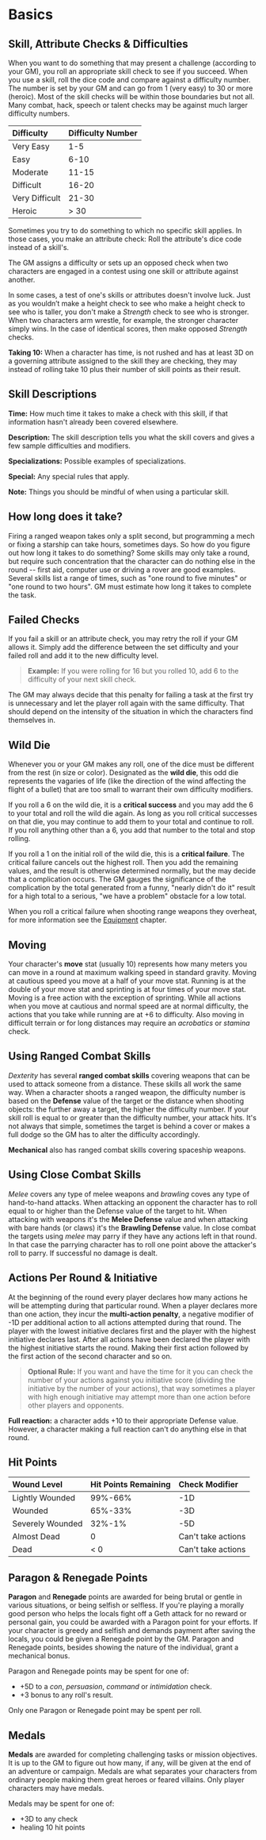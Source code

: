 # Basics

## Skill, Attribute Checks & Difficulties

When you want to do something that may present a challenge (according to your GM), you roll an appropriate skill check
to see if you succeed. When you use a skill, roll the dice code and compare against a difficulty number. The number is
set by your GM and can go from 1 (very easy) to 30 or more (heroic). Most of the skill checks will be within those
boundaries but not all. Many combat, hack, speech or talent checks may be against much larger difficulty numbers.

| Difficulty     | Difficulty Number |
| :------------- | :---------------- |
| Very Easy      | 1-5               |
| Easy           | 6-10              |
| Moderate       | 11-15             |
| Difficult      | 16-20             |
| Very Difficult | 21-30             |
| Heroic         | > 30              |

Sometimes you try to do something to which no specific skill applies. In those cases, you make an attribute check: Roll
the attribute's dice code instead of a skill's.

The GM assigns a difficulty or sets up an opposed check when two characters are engaged in a contest using one skill or
attribute against another.

In some cases, a test of one's skills or attributes doesn't involve luck. Just as you wouldn’t make a height check to
see who make a height check to see who is taller, you don't make a *Strength* check to see who is stronger. When two
characters arm wrestle, for example, the stronger character simply wins. In the case of identical scores, then make
opposed *Strength* checks.

**Taking 10:** When a character has time, is not rushed and has at least 3D on a governing attribute assigned to the
skill they are checking, they may instead of rolling take 10 plus their number of skill points as their result.

## Skill Descriptions

**Time:** How much time it takes to make a check with this skill, if that information hasn't already been covered
elsewhere.

**Description:** The skill description tells you what the skill covers and gives a few sample difficulties and
modifiers.

**Specializations:** Possible examples of specializations.

**Special:** Any special rules that apply.

**Note:** Things you should be mindful of when using a particular skill.

## How long does it take?

Firing a ranged weapon takes only a split second, but programming a mech or fixing a starship can take hours, sometimes
days. So how do you figure out how long it takes to do something? Some skills may only take a round, but require such
concentration that the character can do nothing else in the round -- first aid, computer use or driving a rover are good
examples. Several skills list a range of times, such as "one round to five minutes" or "one round to two hours". GM must
estimate how long it takes to complete the task.

## Failed Checks

If you fail a skill or an attribute check, you may retry the roll if your GM allows it. Simply add the difference
between the set difficulty and your failed roll and add it to the new difficulty level.

> **Example:** If you were rolling for 16 but you rolled 10, add 6 to the difficulty of your next skill check.

The GM may always decide that this penalty for failing a task at the first try is unnecessary and let the player roll
again with the same difficulty. That should depend on the intensity of the situation in which the characters find
themselves in.

## Wild Die

Whenever you or your GM makes any roll, one of the dice must be different from the rest (in size or color). Designated
as the **wild die**, this odd die represents the vagaries of life (like the direction of the wind affecting the flight
of a bullet) that are too small to warrant their own difficulty modifiers.

If you roll a 6 on the wild die, it is a **critical success** and you may add the 6 to your total and roll the wild die
again. As long as you roll critical successes on that die, you may continue to add them to your total and continue to
roll. If you roll anything other than a 6, you add that number to the total and stop rolling.

If you roll a 1 on the initial roll of the wild die, this is a **critical failure**. The critical failure cancels out
the highest roll. Then you add the remaining values, and the result is otherwise determined normally, but the may decide
that a complication occurs. The GM gauges the significance of the complication by the total generated from a funny,
"nearly didn't do it" result for a high total to a serious, "we have a problem" obstacle for a low total.

When you roll a critical failure when shooting range weapons they overheat, for more information see the
[Equipment](equipment.md) chapter.

## Moving

Your character's **move** stat (usually 10) represents how many meters you can move in a round at maximum walking speed
in standard gravity. Moving at cautious speed you move at a half of your move stat. Running is at the double of your
move stat and sprinting is at four times of your move stat. Moving is a free action with the exception of sprinting.
While all actions when you move at cautious and normal speed are at normal difficulty, the actions that you take while
running are at +6 to difficulty. Also moving in difficult terrain or for long distances may require an *acrobatics* or
*stamina* check.

## Using Ranged Combat Skills

*Dexterity* has several **ranged combat skills** covering weapons that can be used to attack someone from a distance.
These skills all work the same way. When a character shoots a ranged weapon, the difficulty number is based on the
**Defense** value of the target or the distance when shooting objects: the further away a target, the higher the
difficulty number. If your skill roll is equal to or greater than the difficulty number, your attack hits. It's not
always that simple, sometimes the target is behind a cover or makes a full dodge so the GM has to alter the difficulty
accordingly.

**Mechanical** also has ranged combat skills covering spaceship weapons.

## Using Close Combat Skills

*Melee* covers any type of melee weapons and *brawling* coves any type of hand-to-hand attacks. When attacking an
opponent the character has to roll equal to or higher than the Defense value of the target to hit. When attacking with
weapons it's the **Melee Defense** value and when attacking with bare hands (or claws) it's the **Brawling Defense**
value. In close combat the targets using *melee* may parry if they have any actions left in that round. In that case the
parrying character has to roll one point above the attacker's roll to parry. If successful no damage is dealt.

## Actions Per Round & Initiative

At the beginning of the round every player declares how many actions he will be attempting during that particular round.
When a player declares more than one action, they incur the **multi-action penalty**, a negative modifier of -1D per
additional action to all actions attempted during that round. The player with the lowest initiative declares first and
the player with the highest initiative declares last. After all actions have been declared the player with the highest
initiative starts the round. Making their first action followed by the first action of the second character and so on.

> **Optional Rule:** If you want and have the time for it you can check the number of your actions against you
> initiative score (dividing the initiative by the number of your actions), that way sometimes a player with high enough
> initiative may attempt more than one action before other players and opponents.

**Full reaction:** a character adds +10 to their appropriate Defense value. However, a character making a full reaction
can't do anything else in that round.

## Hit Points

| Wound Level      | Hit Points Remaining | Check Modifier     |
| :--------------- | :------------------- | :----------------- |
| Lightly Wounded  | 99%-66%              | -1D                |
| Wounded          | 65%-33%              | -3D                |
| Severely Wounded | 32%-1%               | -5D                |
| Almost Dead      | 0                    | Can't take actions |
| Dead             | < 0                  | Can't take actions |

## Paragon & Renegade Points

**Paragon** and **Renegade** points are awarded for being brutal or gentle in various situations, or being selfish or
selfless. If you're playing a morally good person who helps the locals fight off a Geth attack for no reward or personal
gain, you could be awarded with a Paragon point for your efforts. If your character is greedy and selfish and demands
payment after saving the locals, you could be given a Renegade point by the GM. Paragon and Renegade points, besides
showing the nature of the individual, grant a mechanical bonus.

Paragon and Renegade points may be spent for one of:

* +5D to a *con*, *persuasion*, *command* or *intimidation* check.
* +3 bonus to any roll's result.

Only one Paragon or Renegade point may be spent per roll.

## Medals

**Medals** are awarded for completing challenging tasks or mission objectives. It is up to the GM to figure out how
many, if any, will be given at the end of an adventure or campaign. Medals are what separates your characters from
ordinary people making them great heroes or feared villains. Only player characters may have medals.

Medals may be spent for one of:

* +3D to any check
* healing 10 hit points
